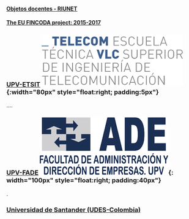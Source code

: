 
#### [Objetos docentes - RIUNET](https://riunet.upv.es/discover?rpp=10&etal=0&query=gonzalez+ladrón+de+guevara&group_by=none&page=1)

#### [The EU FINCODA project: 2015-2017](https://www.fincoda.eu)

### [UPV-ETSIT](cont-docentes-etsit.md) ![ETSIT](telecom.png){:width="80px" style="float:right; padding:5px"}    

     
 ....

### [UPV-FADE](cont-docentes-fade.md) ![FADE](fade.png){: width="100px" style="float:right; padding:40px"}    

.     
    
### [Universidad de Santander (UDES-Colombia)](cont-docentes-udes.md)    
